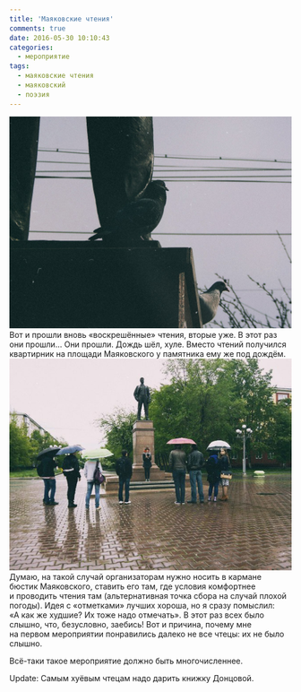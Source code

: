 ```yaml
---
title: 'Маяковские чтения'
comments: true
date: 2016-05-30 10:10:43
categories:
  - мероприятие
tags:
  - маяковские чтения
  - маяковский
  - поэзия
---
```


![1](../../assets/images/2016-05-30-maiakovskiie-chtieniia/C2qeZqfnoco.jpg) Вот и&nbsp;прошли вновь
&laquo;воскрешённые&raquo; чтения, вторые уже. В&nbsp;этот раз они прошли&hellip; Они прошли. Дождь
шёл, хуле. Вместо чтений получился квартирник на&nbsp;площади Маяковского у&nbsp;памятника
ему&nbsp;же под дождём. ![2](../../assets/images/2016-05-30-maiakovskiie-chtieniia/Xjw762gOpyQ.jpg)
Думаю, на&nbsp;такой случай организаторам нужно носить в&nbsp;кармане бюстик Маяковского, ставить
его там, где условия комфортнее и&nbsp;проводить чтения там (альтернативная точка сбора
на&nbsp;случай плохой погоды). Идея с&nbsp;&laquo;отметками&raquo; лучших хороша,
но&nbsp;я&nbsp;сразу помыслил: &laquo;А&nbsp;как&nbsp;же худшие? Их&nbsp;тоже надо отмечать&raquo;.
В&nbsp;этот раз всех было слышно, что, безусловно, заебись! Вот и&nbsp;причина, почему мне
на&nbsp;первом мероприятии понравились далеко не&nbsp;все чтецы: их&nbsp;не&nbsp;было слышно.

<p><nobr>Всё-таки</nobr> такое мероприятие должно быть многочисленнее.</p>

Update: Самым хуёвым чтецам надо дарить книжку Донцовой.
